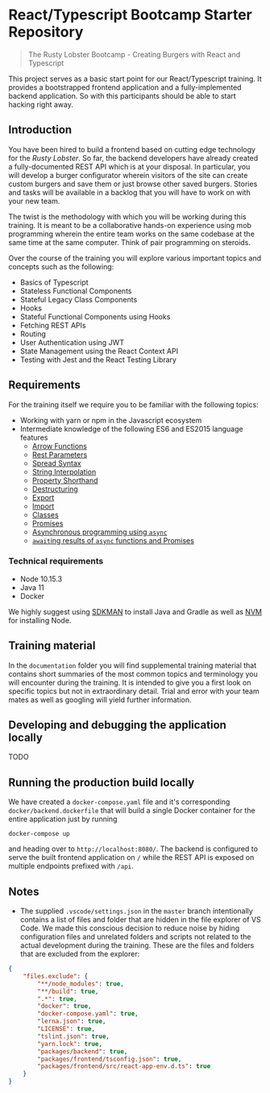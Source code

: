 # React/Typescript Bootcamp Starter Repository

> The Rusty Lobster Bootcamp - Creating Burgers with React and Typescript

This project serves as a basic start point for our React/Typescript training. It provides a bootstrapped frontend application and a fully-implemented backend application. So with this participants should be able to start hacking right away.

## Introduction

You have been hired to build a frontend based on cutting edge technology for the *Rusty Lobster*. So far, the backend developers have already created a fully-documented REST API which is at your disposal. In particular, you will develop a burger configurator wherein visitors of the site can create custom burgers and save them or just browse other saved burgers. Stories and tasks will be available in a backlog that you will have to work on with your new team.

The twist is the methodology with which you will be working during this training. It is meant to be a collaborative hands-on experience using mob programming wherein the entire team works on the same codebase at the same time at the same computer. Think of pair programming on steroids.

Over the course of the training you will explore various important topics and concepts such as the following:

* Basics of Typescript
* Stateless Functional Components
* Stateful Legacy Class Components
* Hooks
* Stateful Functional Components using Hooks
* Fetching REST APIs
* Routing
* User Authentication using JWT
* State Management using the React Context API
* Testing with Jest and the React Testing Library

## Requirements

For the training itself we require you to be familiar with the following topics:

* Working with yarn or npm in the Javascript ecosystem
* Intermediate knowledge of the following ES6 and ES2015 language features
    * [Arrow Functions](https://developer.mozilla.org/en-US/docs/Web/JavaScript/Reference/Functions/Arrow_functions)
    * [Rest Parameters](https://developer.mozilla.org/en-US/docs/Web/JavaScript/Reference/Functions/rest_parameters)
    * [Spread Syntax](https://developer.mozilla.org/en-US/docs/Web/JavaScript/Reference/Operators/Spread_syntax)
    * [String Interpolation](https://developer.mozilla.org/en-US/docs/Web/JavaScript/Reference/Template_literals)
    * [Property Shorthand](https://developer.mozilla.org/en-US/docs/Web/JavaScript/Reference/Operators/Object_initializer#New_notations_in_ECMAScript_2015)
    * [Destructuring](https://developer.mozilla.org/en-US/docs/Web/JavaScript/Reference/Operators/Destructuring_assignment)
    * [Export](https://developer.mozilla.org/en-US/docs/web/javascript/reference/statements/export)
    * [Import](https://developer.mozilla.org/en-US/docs/Web/JavaScript/Reference/Statements/import)
    * [Classes](https://developer.mozilla.org/en-US/docs/Web/JavaScript/Reference/Classes)
    * [Promises](https://developer.mozilla.org/en-US/docs/Web/JavaScript/Reference/Global_Objects/Promise)
    * [Asynchronous programming using `async`](https://developer.mozilla.org/en-US/docs/Web/JavaScript/Reference/Statements/async_function)
    * [`await`ing results of `async` functions and Promises](https://developer.mozilla.org/en-US/docs/Learn/JavaScript/Asynchronous/Async_await)

### Technical requirements

* Node 10.15.3
* Java 11
* Docker

We highly suggest using [SDKMAN](https://sdkman.io/) to install Java and Gradle as well as [NVM](https://github.com/nvm-sh/nvm) for installing Node.

## Training material

In the `documentation` folder you will find supplemental training material that contains short summaries of the most common topics and terminology you will encounter during the training. It is intended to give you a first look on specific topics but not in extraordinary detail. Trial and error with your team mates as well as googling will yield further information.

## Developing and debugging the application locally

TODO

## Running the production build locally

We have created a `docker-compose.yaml` file and it's corresponding `docker/backend.dockerfile` that will build a single Docker container for the entire application just by running

```
docker-compose up
```

and heading over to `http://localhost:8080/`. The backend is configured to serve the built frontend application on `/` while the REST API is exposed on multiple endpoints prefixed with `/api`.

## Notes

* The supplied `.vscode/settings.json` in the `master` branch intentionally contains a list of files and folder that are hidden in the file explorer of VS Code. We made this conscious decision to reduce noise by hiding configuration files and unrelated folders and scripts not related to the actual development during the training. These are the files and folders that are excluded from the explorer:

```json
{
    "files.exclude": {
        "**/node_modules": true,
        "**/build": true,
        ".*": true,
        "docker": true,
        "docker-compose.yaml": true,
        "lerna.json": true,
        "LICENSE": true,
        "tslint.json": true,
        "yarn.lock": true,
        "packages/backend": true,
        "packages/frontend/tsconfig.json": true,
        "packages/frontend/src/react-app-env.d.ts": true
    }
}
```

